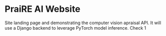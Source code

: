 # PraiRE AI Website

Site landing page and demonstrating the computer vision apraisal API. It will use a Django backend to leverage PyTorch model inference. Check 1
